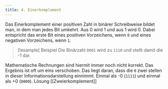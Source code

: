 ```yaml
---
title: 4. Einerkomplement
---
```

Das Einerkomplement einer positiven Zahl in binärer Schreibweise bildet man, in dem man jedes Bit umkehrt. Aus 0 wird 1 und aus 1 wird 0. Dabei entspricht das erste Bit eines positiven Vorzeichens, wenn `0` und eines negativen Vorzeichens, wenn `1`. 

> [!example] Beispiel
> Die Binärzahl `0001` wird zu `1110` und stellt damit die -1 dar.


Mathematische Rechnungen sind hiermit immer noch nicht korrekt. Das Ergebnis ist oft um eins verschoben. Das liegt daran, dass die `0` zwei stellen in dieser Informationsdarstellung einnimmt. Einmal als -0 (`1111`) und einmal als +0 (`0000`).  Lösung [[Zweierkomplement]]